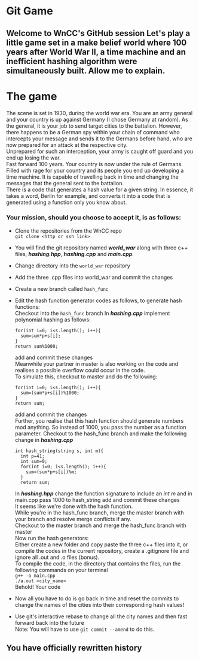 # Git Game
Welcome to WnCC's GitHub session
Let's play a little game set in a make belief world where 100 years after World War II, a time machine and an inefficient hashing algorithm were simultaneously built. Allow me to explain.
---

# The game
The scene is set in 1930, during the world war era. You are an army general and your country is up against Germany (I chose Germany at random). As the general, it is your job to send target cities to the battalion. However, there happens to be a German spy within your chain of command who intercepts your message and sends it to the Germans before hand, who are now prepared for an attack at the respective city. <br/>
Unprepared for such an interception, your army is caught off guard and you end up losing the war. <br/>
Fast forward 100 years. Your country is now under the rule of Germans. Filled with rage for your country and its people you end up developing a time machine. It is capable of travelling back in time and changing the messages that the general sent to the battalion.<br/>
There is a code that generates a hash value for a given string. In essence, it takes a word, Berlin for example, and converts it into a code that is generated using a function only you know about.<br/>
### Your mission, should you choose to accept it, is as follows:<br/>
- Clone the repositories from the WnCC repo<br/>
```git clone <http or ssh link>```
- You will find the git repository named ***world_war*** along with three c++ files, ***hashing.hpp***, ***hashing.cpp*** and ***main.cpp***.
- Change directory into the ```world_war``` repository
- Add the three .cpp files into world_war and commit the changes
- Create a new branch called ```hash_func```
- Edit the hash function generator codes as follows, to generate hash functions:<br/>
  Checkout into the ```hash_func``` branch
  In ***hashing.cpp*** implement polynomial hashing as follows:<br/>
  
  ```
  for(int i=0; i<s.length(); i++){
    sum=sum*p+s[i];
  }
  return sum%1000;
  ```
  add and commit these changes<br/>
  Meanwhile your partner in master is also working on the code and realises a possible overflow could occur in the code.<br/>
  To simulate this, checkout to master and do the following:<br/>
  ```
  for(int i=0; i<s.length(); i++){
    sum=(sum*p+s[i])%1000;
  }
  return sum;
  ```
  add and commit the changes<br/>
  Further, you realise that this hash function should generate numbers mod anything. So instead of 1000, you pass the number as a function parameter.
  Checkout to the hash_func branch and make the following change in ***hashing.cpp***
  ```
  int hash_string(string s, int m){
    int p=41;
    int sum=0;
    for(int i=0; i<s.length(); i++){
      sum=(sum*p+s[i])%m;
    }
    return sum;
  ```
  In ***hashing.hpp*** change the function signature to include an *int m* and in main.cpp pass 1000 to hash_string
  add and commit these changes<br/>
  It seems like we're done with the hash function.<br/>
  While you're in the hash_func branch, merge the master branch with your branch and resolve merge conflicts if any.<br/>
  Checkout to the master branch and merge the hash_func branch with master<br/>
  Now run the hash generators:<br/>
  Either create a new folder and copy paste the three c++ files into it, or compile the codes in the current repository, create a .gitignore file and ignore all .out and .o files (bonus).<br/>
  To compile the code, in the directory that contains the files, run the following commands on your terminal<br/>
  ```g++ -o main.cpp```<br/>
  ```./a.out <city_name>```<br/>
  Behold! Your code<br/>
- Now all you have to do is go back in time and reset the commits to change the names of the cities into their corresponding hash values!<br/>
- Use git's interactive rebase to change all the city names and then fast forward back into the future<br/>
 Note: You will have to use ```git commit --amend``` to do this.
## You have officially rewritten history
